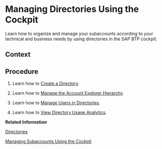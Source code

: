 <!-- loiof495ac1a62684affbff9f2629fe58bb0 -->

# Managing Directories Using the Cockpit

Learn how to organize and manage your subaccounts according to your technical and business needs by using directories in the SAP BTP cockpit.



## Context



## Procedure

1.  Learn how to [Create a Directory](create-a-directory-b8ef1c4.md).

2.  Learn how to [Manage the Account Explorer Hierarchy](manage-the-account-explorer-hierarchy-2e2a5b6.md).

3.  Learn how to [Manage Users in Directories](manage-users-in-directories-ff4d4a4.md).

4.  Learn how to [View Directory Usage Analytics](view-directory-usage-analytics-a287782.md).


**Related Information**  


[Directories](../10-concepts/account-model-8ed4a70.md#loioa92721fc75524ec09a7a7255997dbd94 "With directories, you can organize and manage your subaccounts according to your technical and business needs.")

[Managing Subaccounts Using the Cockpit](managing-subaccounts-using-the-cockpit-55d0b6d.md "Learn how to structure a global account according to your organization’s and project’s requirements with regard to members, authorizations, and entitlements by managing subaccounts.")

